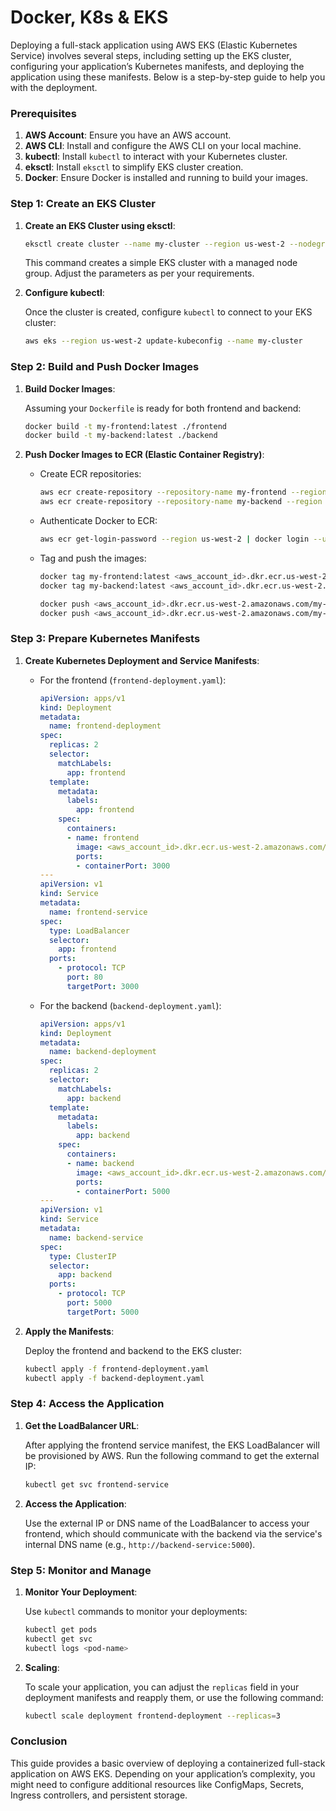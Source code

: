 # Docker, K8s & EKS
Deploying a full-stack application using AWS EKS (Elastic Kubernetes Service) involves several steps, including setting up the EKS cluster, configuring your application’s Kubernetes manifests, and deploying the application using these manifests. Below is a step-by-step guide to help you with the deployment.

### Prerequisites

1. **AWS Account**: Ensure you have an AWS account.
2. **AWS CLI**: Install and configure the AWS CLI on your local machine.
3. **kubectl**: Install `kubectl` to interact with your Kubernetes cluster.
4. **eksctl**: Install `eksctl` to simplify EKS cluster creation.
5. **Docker**: Ensure Docker is installed and running to build your images.

### Step 1: Create an EKS Cluster

1. **Create an EKS Cluster using eksctl**:

   ```bash
   eksctl create cluster --name my-cluster --region us-west-2 --nodegroup-name my-nodes --node-type t2.micro --nodes 2 --nodes-min 1 --nodes-max 3 --managed
   ```

   This command creates a simple EKS cluster with a managed node group. Adjust the parameters as per your requirements.

2. **Configure kubectl**:

   Once the cluster is created, configure `kubectl` to connect to your EKS cluster:

   ```bash
   aws eks --region us-west-2 update-kubeconfig --name my-cluster
   ```

### Step 2: Build and Push Docker Images

1. **Build Docker Images**:

   Assuming your `Dockerfile` is ready for both frontend and backend:

   ```bash
   docker build -t my-frontend:latest ./frontend
   docker build -t my-backend:latest ./backend
   ```

2. **Push Docker Images to ECR (Elastic Container Registry)**:

   - Create ECR repositories:

     ```bash
     aws ecr create-repository --repository-name my-frontend --region us-west-2
     aws ecr create-repository --repository-name my-backend --region us-west-2
     ```

   - Authenticate Docker to ECR:

     ```bash
     aws ecr get-login-password --region us-west-2 | docker login --username AWS --password-stdin <aws_account_id>.dkr.ecr.us-west-2.amazonaws.com
     ```

   - Tag and push the images:

     ```bash
     docker tag my-frontend:latest <aws_account_id>.dkr.ecr.us-west-2.amazonaws.com/my-frontend:latest
     docker tag my-backend:latest <aws_account_id>.dkr.ecr.us-west-2.amazonaws.com/my-backend:latest

     docker push <aws_account_id>.dkr.ecr.us-west-2.amazonaws.com/my-frontend:latest
     docker push <aws_account_id>.dkr.ecr.us-west-2.amazonaws.com/my-backend:latest
     ```

### Step 3: Prepare Kubernetes Manifests

1. **Create Kubernetes Deployment and Service Manifests**:

   - For the frontend (`frontend-deployment.yaml`):

     ```yaml
     apiVersion: apps/v1
     kind: Deployment
     metadata:
       name: frontend-deployment
     spec:
       replicas: 2
       selector:
         matchLabels:
           app: frontend
       template:
         metadata:
           labels:
             app: frontend
         spec:
           containers:
           - name: frontend
             image: <aws_account_id>.dkr.ecr.us-west-2.amazonaws.com/my-frontend:latest
             ports:
             - containerPort: 3000
     ---
     apiVersion: v1
     kind: Service
     metadata:
       name: frontend-service
     spec:
       type: LoadBalancer
       selector:
         app: frontend
       ports:
         - protocol: TCP
           port: 80
           targetPort: 3000
     ```

   - For the backend (`backend-deployment.yaml`):

     ```yaml
     apiVersion: apps/v1
     kind: Deployment
     metadata:
       name: backend-deployment
     spec:
       replicas: 2
       selector:
         matchLabels:
           app: backend
       template:
         metadata:
           labels:
             app: backend
         spec:
           containers:
           - name: backend
             image: <aws_account_id>.dkr.ecr.us-west-2.amazonaws.com/my-backend:latest
             ports:
             - containerPort: 5000
     ---
     apiVersion: v1
     kind: Service
     metadata:
       name: backend-service
     spec:
       type: ClusterIP
       selector:
         app: backend
       ports:
         - protocol: TCP
           port: 5000
           targetPort: 5000
     ```

2. **Apply the Manifests**:

   Deploy the frontend and backend to the EKS cluster:

   ```bash
   kubectl apply -f frontend-deployment.yaml
   kubectl apply -f backend-deployment.yaml
   ```

### Step 4: Access the Application

1. **Get the LoadBalancer URL**:

   After applying the frontend service manifest, the EKS LoadBalancer will be provisioned by AWS. Run the following command to get the external IP:

   ```bash
   kubectl get svc frontend-service
   ```

2. **Access the Application**:

   Use the external IP or DNS name of the LoadBalancer to access your frontend, which should communicate with the backend via the service's internal DNS name (e.g., `http://backend-service:5000`).

### Step 5: Monitor and Manage

1. **Monitor Your Deployment**:

   Use `kubectl` commands to monitor your deployments:

   ```bash
   kubectl get pods
   kubectl get svc
   kubectl logs <pod-name>
   ```

2. **Scaling**:

   To scale your application, you can adjust the `replicas` field in your deployment manifests and reapply them, or use the following command:

   ```bash
   kubectl scale deployment frontend-deployment --replicas=3
   ```

### Conclusion

This guide provides a basic overview of deploying a containerized full-stack application on AWS EKS. Depending on your application’s complexity, you might need to configure additional resources like ConfigMaps, Secrets, Ingress controllers, and persistent storage.
